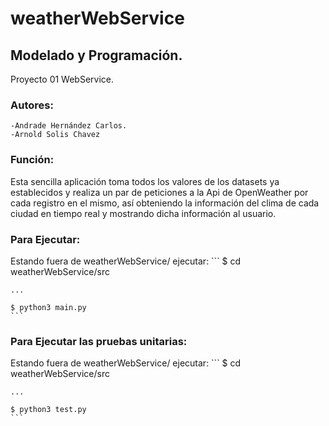# weatherWebService
## Modelado y Programación.
Proyecto 01 WebService.

### Autores:
	-Andrade Hernández Carlos. 
	-Arnold Solis Chavez
	
### Función:
Esta sencilla aplicación toma todos los valores de los datasets ya establecidos y realiza un par de peticiones a la Api de OpenWeather
por cada registro en el mismo, así obteniendo la información del clima de cada ciudad en tiempo real y mostrando dicha información al usuario. 
	
### Para Ejecutar:
  Estando fuera de weatherWebService/ ejecutar:
  	```
	$ cd weatherWebService/src
	
	...
	
	$ python3 main.py
	```	
	
### Para Ejecutar las pruebas unitarias:
  Estando fuera de weatherWebService/ ejecutar:
  	```
	$ cd weatherWebService/src
	
	...
	
	$ python3 test.py
	```	
	
